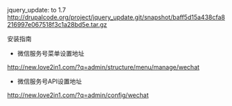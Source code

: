 jquery_update: to 1.7
http://drupalcode.org/project/jquery_update.git/snapshot/baff5d15a438cfa8216997e067518f3c1a28bd5e.tar.gz


安装指南


* 微信服务号菜单设置地址 

http://new.love2in1.com/?q=admin/structure/menu/manage/wechat 

* 微信服务号API设置地址 

http://new.love2in1.com/?q=admin/config/wechat
